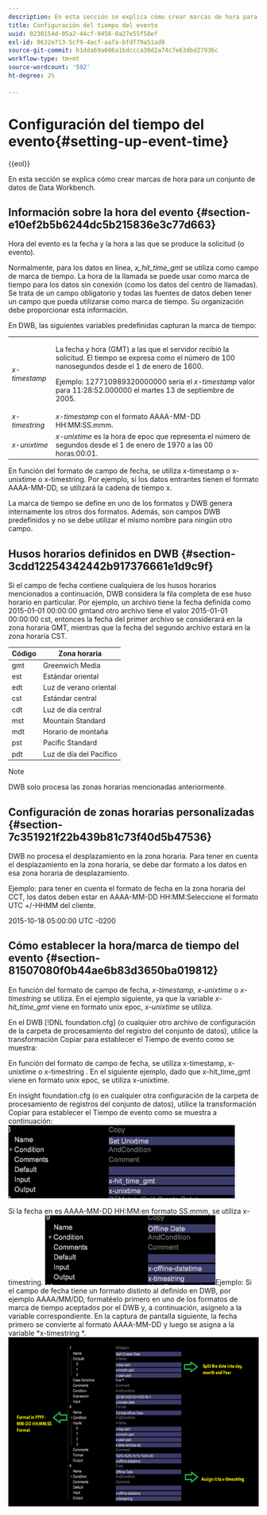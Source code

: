 ```yaml
---
description: En esta sección se explica cómo crear marcas de hora para un conjunto de datos de Data Workbench.
title: Configuración del tiempo del evento
uuid: 0230154d-05a2-44cf-9456-0a27e55f58ef
exl-id: 9632e713-5cf9-4acf-aafa-bfdf79a51ad9
source-git-commit: b1dda69a606a16dccca30d2a74c7e63dbd27936c
workflow-type: tm+mt
source-wordcount: '592'
ht-degree: 2%

---
```


# Configuración del tiempo del evento{#setting-up-event-time}

{{eol}}

En esta sección se explica cómo crear marcas de hora para un conjunto de datos de Data Workbench.

## Información sobre la hora del evento {#section-e10ef2b5b6244dc5b215836e3c77d663}

Hora del evento es la fecha y la hora a las que se produce la solicitud (o evento).

Normalmente, para los datos en línea, *x_hit_time_gmt* se utiliza como campo de marca de tiempo. La hora de la llamada se puede usar como marca de tiempo para los datos sin conexión (como los datos del centro de llamadas). Se trata de un campo obligatorio y todas las fuentes de datos deben tener un campo que pueda utilizarse como marca de tiempo. Su organización debe proporcionar esta información.

En DWB, las siguientes variables predefinidas capturan la marca de tiempo:

<table id="table_C24BD56CEB4E42F68D645EBB65585D16"> 
 <tbody> 
  <tr> 
   <td colname="col1"><i>x-timestamp</i> </td> 
   <td colname="col2"> <p> La fecha y hora (GMT) a las que el servidor recibió la solicitud. El tiempo se expresa como el número de 100 nanosegundos desde el 1 de enero de 1600. </p> <p>Ejemplo: 127710989320000000 sería el <i>x-timestamp</i> valor para 11:28:52.000000 el martes 13 de septiembre de 2005. </p> </td> 
  </tr> 
  <tr> 
   <td colname="col1"><i>x-timestring</i> </td> 
   <td colname="col2"> <i>x-timestamp</i> con el formato AAAA-MM-DD HH:MM:SS.mmm. </td> 
  </tr> 
  <tr> 
   <td colname="col1"><i>x-unixtime</i> </td> 
   <td colname="col2"> <i>x-unixtime</i> es la hora de epoc que representa el número de segundos desde el 1 de enero de 1970 a las 00 horas:00:01. </td> 
  </tr> 
 </tbody> 
</table>

En función del formato de campo de fecha, se utiliza x-timestamp o x-unixtime o x-timestring. Por ejemplo, si los datos entrantes tienen el formato AAAA-MM-DD, se utilizará la cadena de tiempo x.

La marca de tiempo se define en uno de los formatos y DWB genera internamente los otros dos formatos. Además, son campos DWB predefinidos y no se debe utilizar el mismo nombre para ningún otro campo.

## Husos horarios definidos en DWB {#section-3cdd12254342442b917376661e1d9c9f}

Si el campo de fecha contiene cualquiera de los husos horarios mencionados a continuación, DWB considera la fila completa de ese huso horario en particular. Por ejemplo, un archivo tiene la fecha definida como 2015-01-01 00:00:00 gmtand otro archivo tiene el valor 2015-01-01 00:00:00 cst, entonces la fecha del primer archivo se considerará en la zona horaria GMT, mientras que la fecha del segundo archivo estará en la zona horaria CST.

| Código | Zona horaria |
|---|---|
| gmt | Greenwich Media |
| est | Estándar oriental |
| edt | Luz de verano oriental |
| cst | Estándar central |
| cdt | Luz de día central |
| mst | Mountain Standard |
| mdt | Horario de montaña |
| pst | Pacific Standard |
| pdt | Luz de día del Pacífico |

>[!NOTE]
>
>DWB solo procesa las zonas horarias mencionadas anteriormente.

## Configuración de zonas horarias personalizadas {#section-7c351921f22b439b81c73f40d5b47536}

DWB no procesa el desplazamiento en la zona horaria. Para tener en cuenta el desplazamiento en la zona horaria, se debe dar formato a los datos en esa zona horaria de desplazamiento.

Ejemplo: para tener en cuenta el formato de fecha en la zona horaria del CCT, los datos deben estar en AAAA-MM-DD HH:MM:Seleccione el formato UTC +/-HHMM del cliente.

2015-10-18 05:00:00 UTC -0200

## Cómo establecer la hora/marca de tiempo del evento {#section-81507080f0b44ae6b83d3650ba019812}

En función del formato de campo de fecha, *x-timestamp, x-unixtime* o *x-timestring* se utiliza. En el ejemplo siguiente, ya que la variable *x-hit_time_gmt* viene en formato unix epoc, *x-unixtime* se utiliza.

En el DWB [!DNL foundation.cfg] (o cualquier otro archivo de configuración de la carpeta de procesamiento del registro del conjunto de datos), utilice la transformación Copiar para establecer el Tiempo de evento como se muestra:

En función del formato de campo de fecha, se utiliza x-timestamp, x-unixtime o x-timestring . En el siguiente ejemplo, dado que x-hit_time_gmt viene en formato unix epoc, se utiliza x-unixtime.

En insight foundation.cfg (o en cualquier otra configuración de la carpeta de procesamiento de registros del conjunto de datos), utilice la transformación Copiar para establecer el Tiempo de evento como se muestra a continuación: ![](assets/dwb_impl_timestamp1.png)

Si la fecha en es AAAA-MM-DD HH:MM:en formato SS.mmm, se utiliza x-timestring. ![](assets/dwb_impl_timestamp2.png)Ejemplo: Si el campo de fecha tiene un formato distinto al definido en DWB, por ejemplo AAAA/MM/DD, formatéelo primero en uno de los formatos de marca de tiempo aceptados por el DWB y, a continuación, asígnelo a la variable correspondiente. En la captura de pantalla siguiente, la fecha primero se convierte al formato AAAA-MM-DD y luego se asigna a la variable *x-timestring *. ![](assets/dwb_impl_timestamp3.png)

